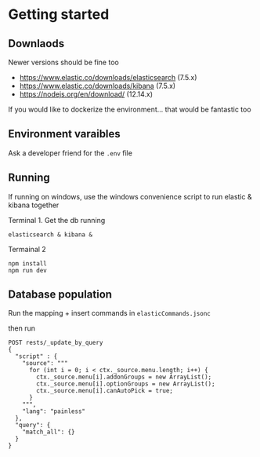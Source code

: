 # Getting started

## Downlaods

Newer versions should be fine too

- https://www.elastic.co/downloads/elasticsearch (7.5.x)
- https://www.elastic.co/downloads/kibana (7.5.x)
- https://nodejs.org/en/download/ (12.14.x)

If you would like to dockerize the environment... that would be fantastic too

## Environment varaibles

Ask a developer friend for the `.env` file

## Running

If running on windows, use the windows convenience script to run elastic & kibana together

Terminal 1. Get the db running
```
elasticsearch & kibana &
```

Termainal 2
```
npm install
npm run dev
```

## Database population

Run the mapping + insert commands in `elasticCommands.jsonc`

then run
```
POST rests/_update_by_query
{
  "script" : {
    "source": """
      for (int i = 0; i < ctx._source.menu.length; i++) {
        ctx._source.menu[i].addonGroups = new ArrayList();
        ctx._source.menu[i].optionGroups = new ArrayList();
        ctx._source.menu[i].canAutoPick = true;
      }
    """,
    "lang": "painless"
  },
  "query": { 
    "match_all": {}
  }
}
```